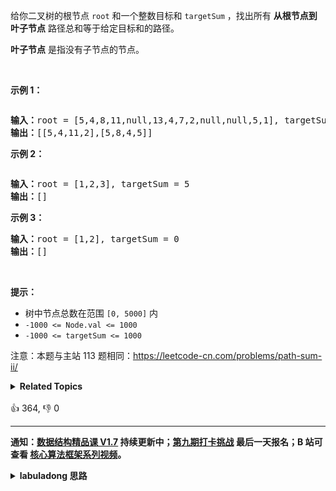 <p>给你二叉树的根节点 <code>root</code> 和一个整数目标和 <code>targetSum</code> ，找出所有 <strong>从根节点到叶子节点</strong> 路径总和等于给定目标和的路径。</p>

<p><strong>叶子节点</strong> 是指没有子节点的节点。</p>

<p>&nbsp;</p>

<p><strong>示例 1：</strong></p>

<p><img alt="" src="https://assets.leetcode.com/uploads/2021/01/18/pathsumii1.jpg" /></p>

<pre>
<strong>输入：</strong>root = [5,4,8,11,null,13,4,7,2,null,null,5,1], targetSum = 22
<strong>输出：</strong>[[5,4,11,2],[5,8,4,5]]
</pre>

<p><strong>示例 2：</strong></p>

<p><img alt="" src="https://assets.leetcode.com/uploads/2021/01/18/pathsum2.jpg" /></p>

<pre>
<strong>输入：</strong>root = [1,2,3], targetSum = 5
<strong>输出：</strong>[]
</pre>

<p><strong>示例 3：</strong></p>

<pre>
<strong>输入：</strong>root = [1,2], targetSum = 0
<strong>输出：</strong>[]
</pre>

<p>&nbsp;</p>

<p><strong>提示：</strong></p>

<ul>
	<li>树中节点总数在范围 <code>[0, 5000]</code> 内</li>
	<li><code>-1000 &lt;= Node.val &lt;= 1000</code></li>
	<li><code>-1000 &lt;= targetSum &lt;= 1000</code></li>
</ul>

<p>注意：本题与主站 113&nbsp;题相同：<a href="https://leetcode-cn.com/problems/path-sum-ii/">https://leetcode-cn.com/problems/path-sum-ii/</a></p>
<details><summary><strong>Related Topics</strong></summary>树 | 深度优先搜索 | 回溯 | 二叉树</details><br>

<div>👍 364, 👎 0</div>

<div id="labuladong"><hr>

**通知：[数据结构精品课 V1.7](https://aep.h5.xeknow.com/s/1XJHEO) 持续更新中；[第九期打卡挑战](https://aep.h5.xeknow.com/s/3SlWbp) 最后一天报名；B 站可查看 [核心算法框架系列视频](https://space.bilibili.com/14089380/channel/series)。**

<details><summary><strong>labuladong 思路</strong></summary>

## 基本思路

这道题和 [113. 路径总和 II](/problems/path-sum-ii) 相同。

前文 [手把手刷二叉树总结篇](https://labuladong.github.io/article/fname.html?fname=二叉树总结) 说过二叉树的递归分为「遍历」和「分解问题」两种思维模式，这道题需要用到「遍历」的思维。

只要遍历一遍二叉树，就可以把所有符合条件的路径找出来。为了维护经过的路径，在进入递归的时候要在 `path` 列表添加节点，结束递归的时候删除节点，类似 [回溯算法](https://labuladong.github.io/article/fname.html?fname=回溯算法详解修订版)。

**标签：[二叉树](https://mp.weixin.qq.com/mp/appmsgalbum?__biz=MzAxODQxMDM0Mw==&action=getalbum&album_id=2121994699837177859)**

## 解法代码

```java
class Solution {
    List<List<Integer>> res = new LinkedList<>();

    public List<List<Integer>> pathSum(TreeNode root, int sum) {
        if (root == null) return res;
        traverse(root, sum, new LinkedList<>());
        return res;
    }

    // 遍历二叉树
    private void traverse(TreeNode root, int sum, LinkedList<Integer> path) {
        if (root == null) return;

        int remain = sum - root.val;

        if (root.left == null && root.right == null) {
            if (remain == 0) {
                // 找到一条路径
                path.addLast(root.val);
                res.add(new LinkedList<>(path));
                path.removeLast();
            }
            return;
        }

        // 维护路径列表
        path.addLast(root.val);
        traverse(root.left, remain, path);
        path.removeLast();

        path.addLast(root.val);
        traverse(root.right, remain, path);
        path.removeLast();
    }
}
```

**类似题目**：
  - [1430. 判断给定的序列是否是二叉树从根到叶的路径 🟠](/problems/check-if-a-string-is-a-valid-sequence-from-root-to-leaves-path-in-a-binary-tree)
  - [666. 路径总和 IV 🟠](/problems/path-sum-iv)
  - [剑指 Offer 34. 二叉树中和为某一值的路径 🟠](/problems/er-cha-shu-zhong-he-wei-mou-yi-zhi-de-lu-jing-lcof)

</details>
</div>



